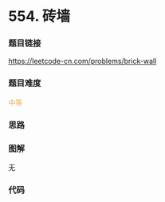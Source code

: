 # 554. 砖墙

### 题目链接

https://leetcode-cn.com/problems/brick-wall

### 题目难度

<font color=#F0AD4E>中等</font>

### 思路



### 图解

无

### 代码

```python
```